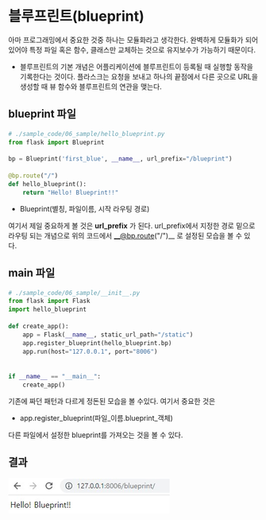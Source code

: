 # 블루프린트(blueprint)
아마 프로그래밍에서 중요한 것중 하나는 모듈화라고 생각한다. 완벽하게 모듈화가 되어 있어야 특정 파일 혹은 함수, 클래스만 교체하는 것으로 유지보수가 가능하기 때문이다.

* 블루프린트의 기본 개념은 어플리케이션에 블루프린트이 등록될 때 실행할 동작을 기록한다는 것이다. 플라스크는 요청을 보내고 하나의 끝점에서 다른 곳으로 URL을 생성할 때 뷰 함수와 블루프린트의 연관을 맺는다.

## blueprint 파일

```py
# ./sample_code/06_sample/hello_blueprint.py
from flask import Blueprint

bp = Blueprint('first_blue', __name__, url_prefix="/blueprint")

@bp.route("/")
def hello_blueprint():
    return "Hello! Blueprint!!"
```
- Blueprint(별칭, 파일이름, 시작 라우팅 경로)  

여기서 제일 중요하게 볼 것은 __url_prefix__ 가 된다. url_prefix에서 지정한 경로 밑으로 라우팅 되는 개념으로 위의 코드에서 __@bp.route("/")__ 로 설정된 모습을 볼 수 있다.

## main 파일

```py
# ./sample_code/06_sample/__init__.py
from flask import Flask
import hello_blueprint

def create_app():
    app = Flask(__name__, static_url_path="/static")
    app.register_blueprint(hello_blueprint.bp)
    app.run(host="127.0.0.1", port="8006")


if __name__ == "__main__":
    create_app()
```
기존에 짜던 패턴과 다르게 정돈된 모습을 볼 수있다. 여기서 중요한 것은  
* app.register_blueprint(파일_이름.blueprint_객체)    

다른 파일에서 설정한 blueprint를 가져오는 것을 볼 수 있다.

## 결과
![./md_img/06_blueprint.jpg](./md_img/06_blueprint.jpg)